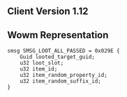 ## Client Version 1.12

## Wowm Representation
```rust,ignore
smsg SMSG_LOOT_ALL_PASSED = 0x029E {
    Guid looted_target_guid;    
    u32 loot_slot;    
    u32 item_id;    
    u32 item_random_property_id;    
    u32 item_random_suffix_id;    
}

```
